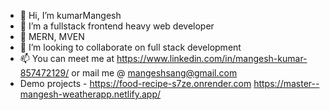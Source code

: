 - 👋 Hi, I’m kumarMangesh
- 👀 I’m a fullstack frontend heavy web developer
- 🌱 MERN, MVEN
- 💞️ I’m looking to collaborate on full stack development
- 📫 You can meet me at https://www.linkedin.com/in/mangesh-kumar-857472129/ or mail me @ mangeshsang@gmail.com
- Demo projects - https://food-recipe-s7ze.onrender.com  https://master--mangesh-weatherapp.netlify.app/

<!---
kumarMangesh/kumarMangesh is a ✨ special ✨ repository because its `README.md` (this file) appears on your GitHub profile.
You can click the Preview link to take a look at your changes.
--->
